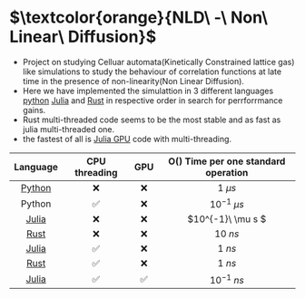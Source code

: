 # $\textcolor{orange}{NLD\ -\ Non\ Linear\ Diffusion}$ 
- Project on studying Celluar automata(Kinetically Constrained lattice gas) like simulations to study the behaviour of correlation functions at late time in the presence of non-linearity(Non Linear Diffusion).
- Here we have implemented the simulattion in 3 different languages [python](./old) [Julia](./Julia) and [Rust](./nld_rust) in respective order in search for perrforrmance gains.
- Rust multi-threaded code seems to be the most stable and as fast as julia multi-threaded one.
- the fastest of all is [Julia GPU](./Gpu) code with multi-threading.

| Language | CPU threading | GPU | O() Time per one standard operation |
| :---: | :---: | :---: | :---: |
| [Python](./old) | ❌ | ❌ |$1\ \mu s$ |
| Python | ✅ | ❌ | $10^{-1}\ \mu s$ |
| [Julia](./Julia/nld) | ❌ | ❌ | $10^{-1}\ \mu s $ |
| [Rust](./nld_rust) | ❌ | ❌ | $10\ ns$ |
| [Julia]((./Julia/nld)) | ✅ | ❌ | $1\ ns$ |
| [Rust](./nld_rust) | ✅ | ❌ | $1\ ns$ |
| [Julia]((./Julia/nld_1D)) | ✅ | ✅ | $10^{-1}\ ns$ |
